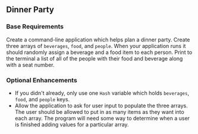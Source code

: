 ## Dinner Party

### Base Requirements
Create a command-line application which helps plan a dinner party. Create three arrays of `beverages`, `food`, and `people`. When your application runs it should randomly assign a beverage and a food item to each person. Print to the terminal a list of all of the people with their food and beverage along with a seat number.

### Optional Enhancements

- If you didn't already, only use one `Hash` variable which holds `beverages`, `food`, and `people` keys.
- Allow the application to ask for user input to populate the three arrays. The user should be allowed to put in as many items as they want into each array. The program will need some way to determine when a user is finished adding values for a particular array.
